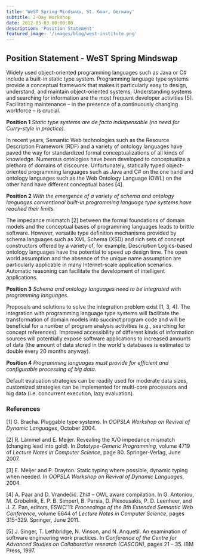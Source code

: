 ```yaml
---
title: 'WeST Spring Mindswap, St. Goar, Germany'
subtitle: 2-Day Workshop
date: 2012-05-03 00:00:00
description: 'Position Statement'
featured_image: '/images/blog/west-institute.png'
---
```


## Position Statement - WeST Spring Mindswap

Widely used object-oriented programming languages such as Java or C# include a built-in static type system. Programming language type systems provide a conceptual framework that makes it particularly easy to design, understand, and maintain object-oriented systems. Understanding systems and searching for information are the most frequent developer activities [5]. Facilitating maintenance – in the presence of a continuously changing workforce – is crucial.

**Position 1** *Static type systems are de facto indispensable (no need for Curry-style in practice).*

In recent years, Semantic Web technologies such as the Resource Description Framework (RDF) and a variety of ontology languages have paved the way for standardized formal conceptualizations of all kinds of knowledge. Numerous ontologies have been developed to conceptualize a plethora of domains of discourse. Unfortunately, statically typed object-oriented programming languages such as Java and C# on the one hand and ontology languages such as the Web Ontology Language (OWL) on the other hand have different conceptual bases [4].

**Position 2** *With the emergence of a variety of schema and ontology languages conventional built-in programming language type systems have reached their limits.*

The impedance mismatch [2] between the formal foundations of domain models and the conceptual bases of programming languages leads to brittle software. However, versatile type definition mechanisms provided by schema languages such as XML Schema (XSD) and rich sets of concept constructors offered by a variety of, for example, Description Logics-based ontology languages have the potential to speed up design time. The open world assumption and the absence of the unique name assumption are particularly applicable in many Internet-scale application scenarios. Automatic reasoning can facilitate the development of intelligent applications.

**Position 3** *Schema and ontology languages need to be integrated with programming languages.*

Proposals and solutions to solve the integration problem exist [1, 3, 4]. The integration with programming language type systems will facilitate the transformation of domain models into succinct program code and will be beneficial for a number of program analysis activities (e.g., searching for concept references). Improved accessibility of different kinds of information sources will potentially expose software applications to increased amounts of data (the amount of data stored in the world's databases is estimated to double every 20 months anyway).

**Position 4** *Programming languages must provide for efficient and configurable processing of big data.*

Default evaluation strategies can be readily used for moderate data sizes, customized strategies can be implemented for multi-core processors and big data (i.e. concurrent execution, lazy evaluation).

### References

[1] G. Bracha. Pluggable type systems. In *OOPSLA Workshop on Revival of Dynamic Languages*, October 2004.

[2] R. Lämmel and E. Meijer. Revealing the X/O impedance mismatch (changing lead into gold). In *Datatype-Generic Programming*, volume 4719 of *Lecture Notes in Computer Science*, page 80. Springer-Verlag, June 2007.

[3] E. Meijer and P. Drayton. Static typing where possible, dynamic typing when needed. In *OOPSLA Workshop on Revival of Dynamic Languages*, 2004.

[4] A. Paar and D. Vrandečić. Zhi# – OWL aware compilation. In G. Antoniou, M. Grobelnik, E. P. B. Simperl, B. Parsia, D. Plexousakis, P. D. Leenheer, and J. Z. Pan, editors, ESWC'11: *Proceedings of the 8th Extended Semantic Web Conference*, volume 6644 of *Lecture Notes in Computer Science*, pages 315–329. Springer, June 2011.

[5] J. Singer, T. Lethbridge, N. Vinson, and N. Anquetil. An examination of software engineering work practices. In *Conference of the Centre for Advanced Studies on Collaborative research (CASCON)*, pages 21 – 35. IBM Press, 1997.
